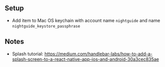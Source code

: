 ## Setup

 - Add item to Mac OS keychain with account name `nightguide` and name `nightguide_keystore_passphrase`

## Notes

 - Splash tutorial: https://medium.com/handlebar-labs/how-to-add-a-splash-screen-to-a-react-native-app-ios-and-android-30a3cec835ae

 